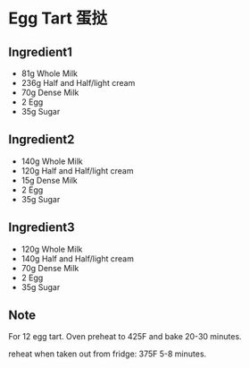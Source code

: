 # Egg Tart 蛋挞
## Ingredient1
- 81g Whole Milk
- 236g Half and Half/light cream
- 70g Dense Milk
- 2 Egg
- 35g Sugar

## Ingredient2
- 140g Whole Milk
- 120g Half and Half/light cream
- 15g Dense Milk
- 2 Egg
- 35g Sugar

## Ingredient3
- 120g Whole Milk
- 140g Half and Half/light cream
- 70g Dense Milk
- 2 Egg
- 35g Sugar
  
## Note
For 12 egg tart.
Oven preheat to 425F and bake 20-30 minutes.

reheat when taken out from fridge: 375F 5-8 minutes.